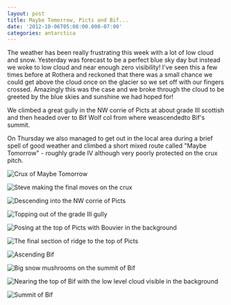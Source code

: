 ```yaml
---
layout: post
title: Maybe Tomorrow, Picts and Bif...
date: '2012-10-06T05:08:00.000-07:00'
categories: antarctica
---
```


The weather has been really frustrating this week with a lot of low cloud and snow. Yesterday was forecast to be a perfect blue sky day but instead we woke to low cloud and near enough zero visibility! I've seen this a few times before at Rothera and reckoned that there was a small chance we could get above the cloud once on the glacier so we set off with our fingers crossed. Amazingly this was the case and we broke through the cloud to be greeted by the blue skies and sunshine we had hoped for!We climbed a great gully in the NW corrie of Picts at about grade III scottish and then headed over to Bif Wolf col from where weascendedto Bif's summit.On Thursday we also managed to get out in the local area during a brief spell of good weather and climbed a short mixed route called "Maybe Tomorrow" - roughly grade IV although very poorly protected on the crux pitch.![Crux of Maybe Tomorrow](/photos/blogger-posts/DSC03983.jpg)![Steve making the final moves on the crux](/photos/blogger-posts/DSCF2338.JPG)![Descending into the NW corrie of Picts](/photos/blogger-posts/DSC03994.jpg)![Topping out of the grade III gully](/photos/blogger-posts/DSC04007.jpg)![Posing at the top of Picts with Bouvier in the background](/photos/blogger-posts/DSC04020.JPG)![The final section of ridge to the top of Picts](/photos/blogger-posts/DSCF2380.JPG)![Ascending Bif](/photos/blogger-posts/DSC04048.jpg)![Big snow mushrooms on the summit of Bif](/photos/blogger-posts/DSC_8138.JPG)![Nearing the top of Bif with the low level cloud visible in the background](/photos/blogger-posts/DSC04077.jpg)![Summit of Bif](/photos/blogger-posts/DSC_8183.JPG)